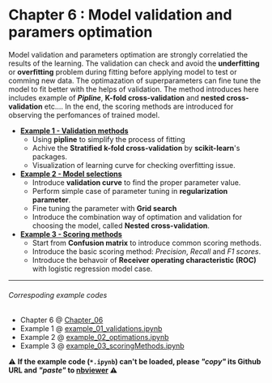 # Chapter 6 : Model validation and paramers optimation
Model validation and parameters optimation are strongly correlatied the results of the learning. The validation can check and avoid the **underfitting** or **overfitting** problem during fitting before applying model to test or comming new data. The optimazation of superparameters can fine tune the model to fit better with the helps of validation. The method introduces here includes example of ***Pipline***, **K-fold cross-validation** and **nested cross-validation** etc.... In the end, the scoring methods are introduced for observing the perfomances of trained model.

- [**Example 1 - Validation methods**](https://nbviewer.jupyter.org/github/juifa-tsai/workbook_MachineLearning/blob/master/Python_Machine_Learning_RS/Chapter_06/example_01_validations.ipynb?flush_cache=true)
   - Using **pipline** to simplify the process of fitting
   - Achive the **Stratified k-fold cross-validation** by **scikit-learn**'s packages.
   - Visualization of learning curve for checking overfitting issue.
- [**Example 2 - Model selections**](https://nbviewer.jupyter.org/github/juifa-tsai/workbook_MachineLearning/blob/master/Python_Machine_Learning_RS/Chapter_06/example_02_optimations.ipynb?flush_cache=true)
   - Introduce **validation curve** to find the proper parameter value.
   - Perform simple case of parameter tuning in **regularization parameter**.
   - Fine tuning the parameter with **Grid search**
   - Introduce the combination way of optimation and validation for choosing the model, called **Nested cross-validation**.
- [**Example 3 - Scoring methods**](https://nbviewer.jupyter.org/github/juifa-tsai/workbook_MachineLearning/blob/master/Python_Machine_Learning_RS/Chapter_06/example_03_scoringMethods.ipynb?flush_cache=true)
   - Start from **Confusion matrix** to introduce common scoring methods.
   - Introduce the basic scoring method: *Precision*, *Recall* and *F1 scores*.
   - Introduce the behavoir of **Receiver operating characteristic (ROC)** with logistic regression model case.

---
###### Correspoding example codes
* Chapter 6 @ [Chapter_06](.)
* Example 1 @ [example_01_validations.ipynb](example_01_validations.ipynb)
* Example 2 @ [example_02_optimations.ipynb](example_02_optimations.ipynb)
* Example 3 @ [example_03_scoringMethods.ipynb](example_03_scoringMethods.ipynb)

:warning: **If the example code (`*.ipynb`) can't be loaded, please *"copy"* its Github URL and *"paste"* to [nbviewer](https://nbviewer.jupyter.org) :warning:**
